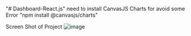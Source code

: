 "# Dashboard-React.js" 
need to install CanvasJS Charts for avoid some Error
"npm install @canvasjs/charts"

Screen Shot of Project
![image](https://github.com/Jjphuan/Dashboard-React.js/assets/137185461/62450a4a-aa03-4bd7-a3a5-887ea17e5908)
